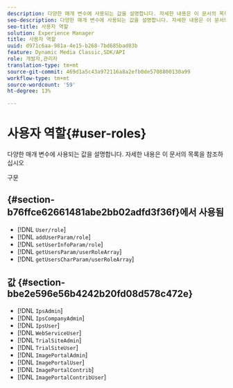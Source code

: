 ```yaml
---
description: 다양한 매개 변수에 사용되는 값을 설명합니다. 자세한 내용은 이 문서의 목록을 참조하십시오
seo-description: 다양한 매개 변수에 사용되는 값을 설명합니다. 자세한 내용은 이 문서의 목록을 참조하십시오
seo-title: 사용자 역할
solution: Experience Manager
title: 사용자 역할
uuid: d971c6aa-981a-4e15-b268-7bd685bad03b
feature: Dynamic Media Classic,SDK/API
role: 개발자,관리자
translation-type: tm+mt
source-git-commit: 469d1a5c43a972116a8a2efb0de5708800130a99
workflow-type: tm+mt
source-wordcount: '59'
ht-degree: 13%

---
```



# 사용자 역할{#user-roles}

다양한 매개 변수에 사용되는 값을 설명합니다. 자세한 내용은 이 문서의 목록을 참조하십시오

구문

## {#section-b76ffce62661481abe2bb02adfd3f36f}에서 사용됨

* [!DNL `User/role`]
* [!DNL `addUserParam/role`]
* [!DNL `setUserInfoParam/role`]
* [!DNL `getUsersParam/userRoleArray`]
* [!DNL `getUsersCharParam/userRoleArray`]

## 값 {#section-bbe2e596e56b4242b20fd08d578c472e}

* [!DNL `IpsAdmin`]
* [!DNL `IpsCompanyAdmin`]
* [!DNL `IpsUser`]
* [!DNL `WebServiceUser`]
* [!DNL `TrialSiteAdmin`]
* [!DNL `TrialSiteUser`]
* [!DNL `ImagePortalAdmin`]
* [!DNL `ImagePortalUser`]
* [!DNL `ImagePortalContrib`]
* [!DNL `ImagePortalContribUser`]

